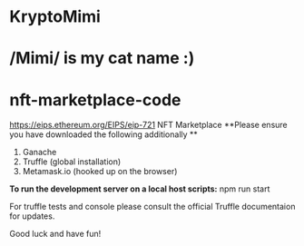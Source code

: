 # KryptoMimi 
# /Mimi/ is my cat name :) 
# nft-marketplace-code
https://eips.ethereum.org/EIPS/eip-721
NFT Marketplace
**Please ensure you have downloaded the following additionally **

1. Ganache
2. Truffle (global installation)
3. Metamask.io (hooked up on the browser)

**To run the development server on a local host scripts:** npm run start

For truffle tests and console please consult the official Truffle documentaion for updates.

Good luck and have fun!
